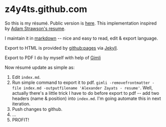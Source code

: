 z4y4ts.github.com
=================

So this is my résumé. Public version is [here][resume]. This implementation inspired by [Adam Strawson's resume][adam].

I maintain it in [markdown][mdown] -- nice and easy to read, edit & export language.

Export to HTML is provided by [github:pages][pages] via [Jekyll][jekyll].

Export to PDF I do by myself with help of [Gimli][gimli]

Now résumé update as simple as:

1. Edit ```index.md```.
2. Run simple command to export it to pdf. ```gimli -removefrontmatter -file index.md -outputfilename 'Alexander Zayats - resume'```. Well, actually there's a little trick I have to do before export to pdf -- add two headers (name & position) into ```index.md```. I'm going automate this in next iteration.
3. Push changes to github.
4. ...
5. PROFIT!

[adam]: https://github.com/adamstrawson/resume
[resume]: http://z4y4ts.github.com/
[mdown]: http://en.wikipedia.org/wiki/Markdown
[pages]: http://pages.github.com/
[jekyll]: https://github.com/mojombo/jekyll
[gimli]: https://github.com/walle/gimli
